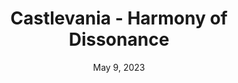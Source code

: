 ---
layout: gba
title: "Castlevania - Harmony of Dissonance"
categories:
 - approved
 - gba
 - universal
 - safe
tags:
- castlevania
date: May 9, 2023
permalink: /games/castlevania-hod/play/details
publisher: Konami
gid: castlevania-hod
edition: us
---